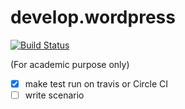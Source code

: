 develop.wordpress
=================

[![Build Status](https://travis-ci.org/pimpin/develop.wordpress.png)](https://travis-ci.org/pimpin/develop.wordpress) 

(For academic purpose only)

- [x] make test run on travis or Circle CI
- [ ] write scenario
